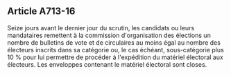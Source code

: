 Article A713-16
----
Seize jours avant le dernier jour du scrutin, les candidats ou leurs mandataires
remettent à la commission d'organisation des élections un nombre de bulletins de
vote et de circulaires au moins égal au nombre des électeurs inscrits dans sa
catégorie ou, le cas échéant, sous-catégorie plus 10 % pour lui permettre de
procéder à l'expédition du matériel électoral aux électeurs. Les enveloppes
contenant le matériel électoral sont closes.
